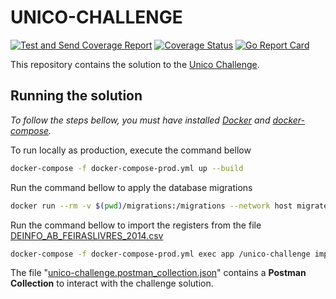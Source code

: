 # UNICO-CHALLENGE

[![Test and Send Coverage Report](https://github.com/bgildson/unico-challenge/actions/workflows/config.yml/badge.svg)](https://github.com/bgildson/unico-challenge/actions/workflows/config.yml)
[![Coverage Status](https://coveralls.io/repos/github/bgildson/unico-challenge/badge.svg)](https://coveralls.io/github/bgildson/unico-challenge)
[![Go Report Card](https://goreportcard.com/badge/github.com/bgildson/unico-challenge)](https://goreportcard.com/report/github.com/bgildson/unico-challenge)

This repository contains the solution to the [Unico Challenge](./challenge.pdf).

## Running the solution

_To follow the steps bellow, you must have installed [Docker](https://docs.docker.com/get-docker/) and [docker-compose](https://docs.docker.com/compose/install/)._

To run locally as production, execute the command bellow

```sh
docker-compose -f docker-compose-prod.yml up --build
```

Run the command bellow to apply the database migrations

```sh
docker run --rm -v $(pwd)/migrations:/migrations --network host migrate/migrate:v4.11.0 -path=/migrations -database "postgres://postgres:postgres@localhost:5432/unico_challenge?sslmode=disable" -verbose up
```

Run the command bellow to import the registers from the file [DEINFO_AB_FEIRASLIVRES_2014.csv](./DEINFO_AB_FEIRASLIVRES_2014.csv)

```sh
docker-compose -f docker-compose-prod.yml exec app /unico-challenge import -f /app/DEINFO_AB_FEIRASLIVRES_2014.csv
```

The file "[unico-challenge.postman_collection.json](./unico-challenge.postman_collection.json)" contains a **Postman Collection** to interact with the challenge solution.
